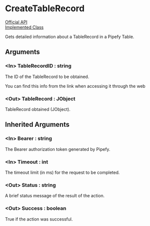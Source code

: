 # CreateTableRecord

[Official API](https://api-docs.pipefy.com/reference/mutations/getTableRecord/)  
[Implemented Class](../Capgemini.Pipefy/TableRecord/GetTableRecord.cs)

Gets detailed information about a TableRecord in a Pipefy Table.

## Arguments

### &lt;In&gt; TableRecordID : string

The ID of the TableRecord to be obtained.

You can find this info from the link when accessing it through the web


### &lt;Out&gt; TableRecord : JObject

TableRecord obtained (JObject).

## Inherited Arguments

### &lt;In&gt; Bearer : string

The Bearer authorization token generated by Pipefy.

### &lt;In&gt; Timeout : int

The timeout limit (in ms) for the request to be completed.

### &lt;Out&gt; Status : string

A brief status message of the result of the action.

### &lt;Out&gt; Success : boolean

True if the action was successful.